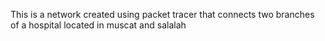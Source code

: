 This is a network created using packet tracer that connects two branches of a hospital located in muscat and salalah
